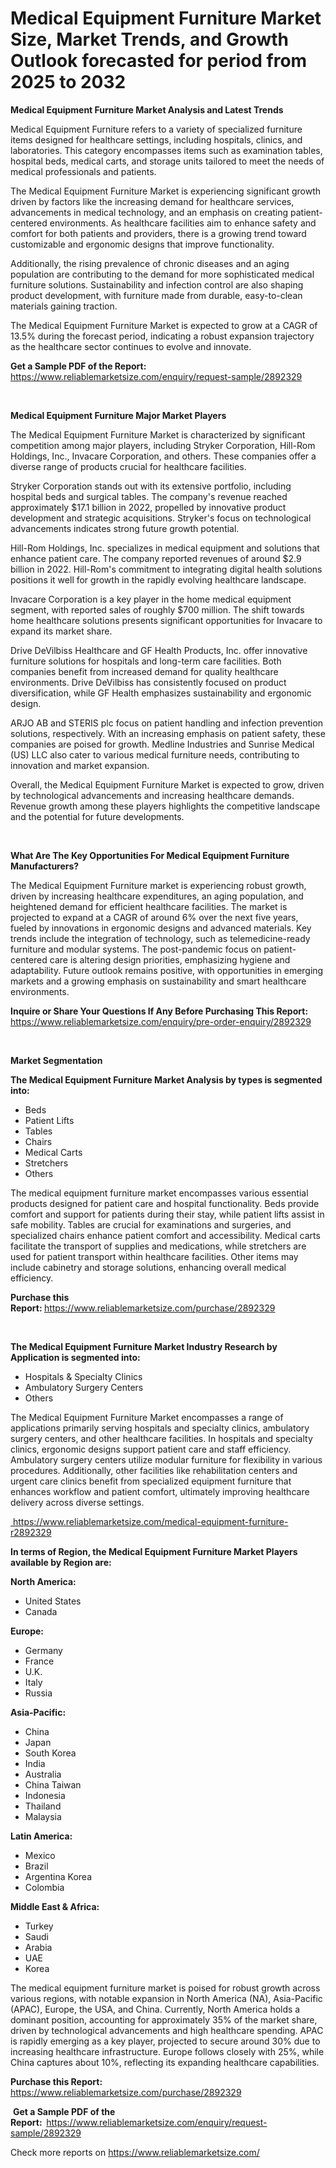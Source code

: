 <p><h1>Medical Equipment Furniture Market Size, Market Trends, and Growth Outlook forecasted for period from 2025 to 2032</h1></p><p><strong>Medical Equipment Furniture Market Analysis and Latest Trends</strong></p>
<p><p>Medical Equipment Furniture refers to a variety of specialized furniture items designed for healthcare settings, including hospitals, clinics, and laboratories. This category encompasses items such as examination tables, hospital beds, medical carts, and storage units tailored to meet the needs of medical professionals and patients.</p><p>The Medical Equipment Furniture Market is experiencing significant growth driven by factors like the increasing demand for healthcare services, advancements in medical technology, and an emphasis on creating patient-centered environments. As healthcare facilities aim to enhance safety and comfort for both patients and providers, there is a growing trend toward customizable and ergonomic designs that improve functionality.</p><p>Additionally, the rising prevalence of chronic diseases and an aging population are contributing to the demand for more sophisticated medical furniture solutions. Sustainability and infection control are also shaping product development, with furniture made from durable, easy-to-clean materials gaining traction.</p><p>The Medical Equipment Furniture Market is expected to grow at a CAGR of 13.5% during the forecast period, indicating a robust expansion trajectory as the healthcare sector continues to evolve and innovate.</p></p>
<p><strong>Get a Sample PDF of the Report:&nbsp;</strong> <a href="https://www.reliablemarketsize.com/enquiry/request-sample/2892329?utm_campaign=3131&utm_medium=2&utm_source=Github&utm_content=ia&utm_term=15032025&utm_id=medical-equipment-furniture">https://www.reliablemarketsize.com/enquiry/request-sample/2892329</a></p>
<p>&nbsp;</p>
<p><strong>Medical Equipment Furniture Major Market Players</strong></p>
<p><p>The Medical Equipment Furniture Market is characterized by significant competition among major players, including Stryker Corporation, Hill-Rom Holdings, Inc., Invacare Corporation, and others. These companies offer a diverse range of products crucial for healthcare facilities.</p><p>Stryker Corporation stands out with its extensive portfolio, including hospital beds and surgical tables. The company's revenue reached approximately $17.1 billion in 2022, propelled by innovative product development and strategic acquisitions. Stryker's focus on technological advancements indicates strong future growth potential.</p><p>Hill-Rom Holdings, Inc. specializes in medical equipment and solutions that enhance patient care. The company reported revenues of around $2.9 billion in 2022. Hill-Rom's commitment to integrating digital health solutions positions it well for growth in the rapidly evolving healthcare landscape.</p><p>Invacare Corporation is a key player in the home medical equipment segment, with reported sales of roughly $700 million. The shift towards home healthcare solutions presents significant opportunities for Invacare to expand its market share.</p><p>Drive DeVilbiss Healthcare and GF Health Products, Inc. offer innovative furniture solutions for hospitals and long-term care facilities. Both companies benefit from increased demand for quality healthcare environments. Drive DeVilbiss has consistently focused on product diversification, while GF Health emphasizes sustainability and ergonomic design.</p><p>ARJO AB and STERIS plc focus on patient handling and infection prevention solutions, respectively. With an increasing emphasis on patient safety, these companies are poised for growth. Medline Industries and Sunrise Medical (US) LLC also cater to various medical furniture needs, contributing to innovation and market expansion.</p><p>Overall, the Medical Equipment Furniture Market is expected to grow, driven by technological advancements and increasing healthcare demands. Revenue growth among these players highlights the competitive landscape and the potential for future developments.</p></p>
<p>&nbsp;</p>
<p><strong>What Are The Key Opportunities For Medical Equipment Furniture Manufacturers?</strong></p>
<p><p>The Medical Equipment Furniture market is experiencing robust growth, driven by increasing healthcare expenditures, an aging population, and heightened demand for efficient healthcare facilities. The market is projected to expand at a CAGR of around 6% over the next five years, fueled by innovations in ergonomic designs and advanced materials. Key trends include the integration of technology, such as telemedicine-ready furniture and modular systems. The post-pandemic focus on patient-centered care is altering design priorities, emphasizing hygiene and adaptability. Future outlook remains positive, with opportunities in emerging markets and a growing emphasis on sustainability and smart healthcare environments.</p></p>
<p><strong>Inquire or Share Your Questions If Any Before Purchasing This Report:</strong> <a href="https://www.reliablemarketsize.com/enquiry/pre-order-enquiry/2892329?utm_campaign=3131&utm_medium=2&utm_source=Github&utm_content=ia&utm_term=15032025&utm_id=medical-equipment-furniture">https://www.reliablemarketsize.com/enquiry/pre-order-enquiry/2892329</a></p>
<p>&nbsp;</p>
<p><strong>Market Segmentation</strong></p>
<p><strong>The Medical Equipment Furniture Market Analysis by types is segmented into:</strong></p>
<p><ul><li>Beds</li><li>Patient Lifts</li><li>Tables</li><li>Chairs</li><li>Medical Carts</li><li>Stretchers</li><li>Others</li></ul></p>
<p><p>The medical equipment furniture market encompasses various essential products designed for patient care and hospital functionality. Beds provide comfort and support for patients during their stay, while patient lifts assist in safe mobility. Tables are crucial for examinations and surgeries, and specialized chairs enhance patient comfort and accessibility. Medical carts facilitate the transport of supplies and medications, while stretchers are used for patient transport within healthcare facilities. Other items may include cabinetry and storage solutions, enhancing overall medical efficiency.</p></p>
<p><strong>Purchase this Report:&nbsp;</strong><a href="https://www.reliablemarketsize.com/purchase/2892329?utm_campaign=3131&utm_medium=2&utm_source=Github&utm_content=ia&utm_term=15032025&utm_id=medical-equipment-furniture">https://www.reliablemarketsize.com/purchase/2892329</a></p>
<p>&nbsp;</p>
<p><strong>The Medical Equipment Furniture Market Industry Research by Application is segmented into:</strong></p>
<p><ul><li>Hospitals & Specialty Clinics</li><li>Ambulatory Surgery Centers</li><li>Others</li></ul></p>
<p><p>The Medical Equipment Furniture Market encompasses a range of applications primarily serving hospitals and specialty clinics, ambulatory surgery centers, and other healthcare facilities. In hospitals and specialty clinics, ergonomic designs support patient care and staff efficiency. Ambulatory surgery centers utilize modular furniture for flexibility in various procedures. Additionally, other facilities like rehabilitation centers and urgent care clinics benefit from specialized equipment furniture that enhances workflow and patient comfort, ultimately improving healthcare delivery across diverse settings.</p></p>
<p><a href="https://www.reliablemarketsize.com/medical-equipment-furniture-r2892329?utm_campaign=3131&utm_medium=2&utm_source=Github&utm_content=ia&utm_term=15032025&utm_id=medical-equipment-furniture">&nbsp;https://www.reliablemarketsize.com/medical-equipment-furniture-r2892329</a></p>
<p><strong>In terms of Region, the Medical Equipment Furniture Market Players available by Region are:</strong></p>
<p>
    <p> <strong> North America: </strong>
        <ul>
            <li>United States</li>
            <li>Canada</li>
        </ul>
        </p> 
    <p> <strong> Europe: </strong>
        <ul>
            <li>Germany</li>
            <li>France</li>
            <li>U.K.</li>
            <li>Italy</li>
            <li>Russia</li>
        </ul>
        </p> 
    <p> <strong> Asia-Pacific: </strong>
        <ul>
            <li>China</li>
            <li>Japan</li>
            <li>South Korea</li>
            <li>India</li>
            <li>Australia</li>
            <li>China Taiwan</li>
            <li>Indonesia</li>
            <li>Thailand</li>
            <li>Malaysia</li>
        </ul>
        </p> 
    <p> <strong> Latin America: </strong>
        <ul>
            <li>Mexico</li>
            <li>Brazil</li>
            <li>Argentina Korea</li>
            <li>Colombia</li>
        </ul>
        </p> 
    <p> <strong> Middle East & Africa: </strong>
        <ul>
            <li>Turkey</li>
            <li>Saudi</li>
            <li>Arabia</li>
            <li>UAE</li>
            <li>Korea</li>
        </ul>
    </p>
    </p>
<p><p>The medical equipment furniture market is poised for robust growth across various regions, with notable expansion in North America (NA), Asia-Pacific (APAC), Europe, the USA, and China. Currently, North America holds a dominant position, accounting for approximately 35% of the market share, driven by technological advancements and high healthcare spending. APAC is rapidly emerging as a key player, projected to secure around 30% due to increasing healthcare infrastructure. Europe follows closely with 25%, while China captures about 10%, reflecting its expanding healthcare capabilities.</p></p>
<p><strong>Purchase this Report: </strong><a href="https://www.reliablemarketsize.com/purchase/2892329?utm_campaign=3131&utm_medium=2&utm_source=Github&utm_content=ia&utm_term=15032025&utm_id=medical-equipment-furniture">https://www.reliablemarketsize.com/purchase/2892329</a></p>
<p>&nbsp;<strong>Get a Sample PDF of the Report:&nbsp;&nbsp;</strong><a href="https://www.reliablemarketsize.com/enquiry/request-sample/2892329?utm_campaign=3131&utm_medium=2&utm_source=Github&utm_content=ia&utm_term=15032025&utm_id=medical-equipment-furniture">https://www.reliablemarketsize.com/enquiry/request-sample/2892329</a></p>
<p><strong></strong></p>
<p>Check more reports on <a href="https://www.reliablemarketsize.com/?utm_campaign=3131&utm_medium=2&utm_source=Github&utm_content=ia&utm_term=15032025&utm_id=medical-equipment-furniture">https://www.reliablemarketsize.com/</a></p>